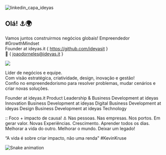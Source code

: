 ![linkedin_capa_ideyas](https://github.com/ideyasit/.github/assets/45001308/032f39df-7c9c-404e-a224-f546381ba966)

## Olá! ⚓🌍 ##
Vamos juntos construirmos negócios globais!
Empreendedor #GrowthMindset  
Founder at ideyas.it { https://github.com/ideyasit }  
:email: { joaodorneles@ideyas.it }
<div>
<a href="https://www.linkedin.com/in/joaodornelesbueno" target="_blank"><img src="https://img.shields.io/badge/-LinkedIn-%230077B5?style=for-the-badge&logo=linkedin&logoColor=white" target="_blank"></a>  
</div>

Líder de negócios e equipe.  
Com visão estratégica, criatividade, design, inovação e gestão!  
Confio no empreendedorismo para resolver problemas, mudar cenários e criar novas soluções.  

Founder at ideyas.it
Product Leadership & Business Development at ideyas Innovation
Business Development at ideyas Digital
Business Development at ideyas Design
Business Development at ideyas Technology

:: Foco + impacto de causa! ⚓
Nas pessoas.
Nas empresas.
Nos portos.
Em gerar valor.
Novas Experiências.
Crescimento.
Aprender todos os dias.
Melhorar a vida do outro.
Melhorar o mundo.
Deixar um legado!   

“A vida é sobre criar impacto, não uma renda" #KevinKruse  

![Snake animation](https://github.com/joaodornelesbueno/joaodornelesbueno/blob/output/github-contribution-grid-snake.svg)

<!--
**joaodornelesbueno/joaodornelesbueno** is a ✨ _special_ ✨ repository because its `README.md` (this file) appears on your GitHub profile.

Here are some ideas to get you started:

- 🔭 I’m currently working on ...
- 🌱 I’m currently learning ...
- 👯 I’m looking to collaborate on ...
- 🤔 I’m looking for help with ...
- 💬 Ask me about ...
- 📫 How to reach me: ...
- 😄 Pronouns: ...
- ⚡ Fun fact: ...
-->
